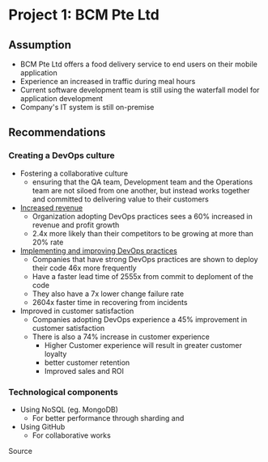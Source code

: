# Project 1: BCM Pte Ltd


## Assumption
* BCM Pte Ltd offers a food delivery service to end users on their mobile application
* Experience an increased in traffic during meal hours
* Current software development team is still using the waterfall model for application development
* Company's IT system is still on-premise


## Recommendations

### Creating a DevOps culture
* Fostering a collaborative culture
	* ensuring that the QA team, Development team and the Operations team are not siloed from one another, but instead works together and committed to delivering value to their customers
* [Increased revenue](https://www.zdnet.com/article/the-urgency-of-devops/)
	* Organization adopting DevOps practices sees a 60% increased in revenue and profit growth
	* 2.4x more likely than their competitors to be growing at more than 20% rate
* [Implementing and improving DevOps practices](https://www.techrepublic.com/article/why-adopting-devops-can-increase-profitability-productivity-and-market-share/) 
	* Companies that have strong DevOps practices are shown to deploy their code 46x more frequently
	* Have a faster lead time of 2555x from commit to deploment of the code
	* They also have a 7x lower change failure rate
	* 2604x faster time in recovering from incidents
* Improved in customer satisfaction
	* Companies adopting DevOps experience a 45% improvement in customer satisfaction
	* There is also a 74% increase in customer experience
		* Higher Customer experience will result in greater customer loyalty
		* better customer retention
		* Improved sales and ROI
	
	
	
### Technological components
* Using NoSQL (eg. MongoDB)
	* For better performance through sharding and 
* Using GitHub
	* For collaborative works




Source
